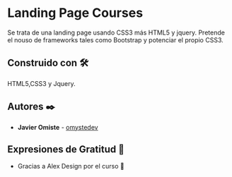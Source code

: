 # Landing Page Courses

Se trata de una landing page usando CSS3 más HTML5 y jquery. Pretende el nouso de frameworks tales como Bootstrap y potenciar el propio CSS3.

## Construido con 🛠️

HTML5,CSS3 y Jquery.

## Autores ✒️

* **Javier Omiste** - [omystedev](https://github.com/omystedev)

## Expresiones de Gratitud 🎁

* Gracias a Alex Design por el curso 📢
